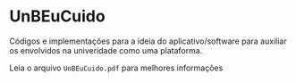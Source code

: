 # UnBEuCuido

Códigos e implementações para a ideia do aplicativo/software para auxiliar os envolvidos na univeridade como uma plataforma.

Leia o arquivo ```UnBEuCuido.pdf``` para melhores informações